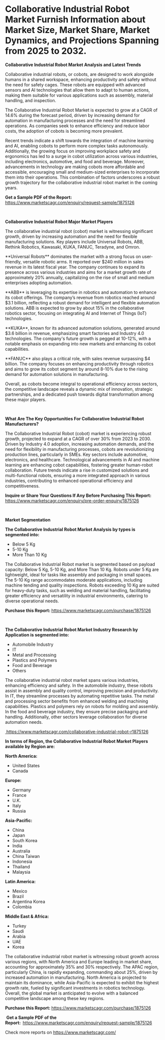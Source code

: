 <p><h1>Collaborative Industrial Robot Market Furnish Information about Market Size, Market Share, Market Dynamics, and Projections Spanning from 2025 to 2032.</h1></p><p><strong>Collaborative Industrial Robot Market Analysis and Latest Trends</strong></p>
<p><p>Collaborative industrial robots, or cobots, are designed to work alongside humans in a shared workspace, enhancing productivity and safety without the need for safety cages. These robots are equipped with advanced sensors and AI technologies that allow them to adapt to human actions, making them suitable for various applications such as assembly, material handling, and inspection.</p><p>The Collaborative Industrial Robot Market is expected to grow at a CAGR of 14.6% during the forecast period, driven by increasing demand for automation in manufacturing processes and the need for streamlined operations. As companies seek to enhance efficiency and reduce labor costs, the adoption of cobots is becoming more prevalent.</p><p>Recent trends indicate a shift towards the integration of machine learning and AI, enabling cobots to perform more complex tasks autonomously. Additionally, the growing focus on improving workplace safety and ergonomics has led to a surge in cobot utilization across various industries, including electronics, automotive, and food and beverage. Moreover, advancements in technology are making cobots more affordable and accessible, encouraging small and medium-sized enterprises to incorporate them into their operations. This combination of factors underscores a robust growth trajectory for the collaborative industrial robot market in the coming years.</p></p>
<p><strong>Get a Sample PDF of the Report:&nbsp;</strong> <a href="https://www.marketscagr.com/enquiry/request-sample/1875126?utm_campaign=2485&utm_medium=2&utm_source=Github&utm_content=ia&utm_term=11042025&utm_id=collaborative-industrial-robot">https://www.marketscagr.com/enquiry/request-sample/1875126</a></p>
<p>&nbsp;</p>
<p><strong>Collaborative Industrial Robot Major Market Players</strong></p>
<p><p>The collaborative industrial robot (cobot) market is witnessing significant growth, driven by increasing automation and the need for flexible manufacturing solutions. Key players include Universal Robots, ABB, Rethink Robotics, Kawasaki, KUKA, FANUC, Teradyne, and Omron.</p><p>**Universal Robots** dominates the market with a strong focus on user-friendly, versatile robotic arms. It reported over $240 million in sales revenue in its latest fiscal year. The company continues to expand its presence across various industries and aims for a market growth rate of approximately 20% annually, capitalizing on the rise of small and medium enterprises adopting automation.</p><p>**ABB** is leveraging its expertise in robotics and automation to enhance its cobot offerings. The company’s revenue from robotics reached around $3.1 billion, reflecting a robust demand for intelligent and flexible automation solutions. ABB is expected to grow by about 15% in the collaborative robotics sector, focusing on integrating AI and Internet of Things (IoT) technologies.</p><p>**KUKA**, known for its advanced automation solutions, generated around $3.6 billion in revenue, emphasizing smart factories and Industry 4.0 technologies. The company's future growth is pegged at 10-12%, with a notable emphasis on expanding into new markets and enhancing its cobot capabilities.</p><p>**FANUC** also plays a critical role, with sales revenue surpassing $4 billion. The company focuses on enhancing productivity through robotics and aims to grow its cobot segment by around 8-10% due to the rising demand for automation solutions in manufacturing.</p><p>Overall, as cobots become integral to operational efficiency across sectors, the competitive landscape reveals a dynamic mix of innovation, strategic partnerships, and a dedicated push towards digital transformation among these major players.</p></p>
<p>&nbsp;</p>
<p><strong>What Are The Key Opportunities For Collaborative Industrial Robot Manufacturers?</strong></p>
<p><p>The Collaborative Industrial Robot (cobot) market is experiencing robust growth, projected to expand at a CAGR of over 30% from 2023 to 2030. Driven by Industry 4.0 adoption, increasing automation demands, and the need for flexibility in manufacturing processes, cobots are revolutionizing production lines, particularly in SMEs. Key sectors include automotive, electronics, and healthcare. Technological advancements in AI and machine learning are enhancing cobot capabilities, fostering greater human-robot collaboration. Future trends indicate a rise in customized solutions and multi-functional robots, ensuring a more integrated approach in various industries, contributing to enhanced operational efficiency and competitiveness.</p></p>
<p><strong>Inquire or Share Your Questions If Any Before Purchasing This Report:</strong> <a href="https://www.marketscagr.com/enquiry/pre-order-enquiry/1875126?utm_campaign=2485&utm_medium=2&utm_source=Github&utm_content=ia&utm_term=11042025&utm_id=collaborative-industrial-robot">https://www.marketscagr.com/enquiry/pre-order-enquiry/1875126</a></p>
<p>&nbsp;</p>
<p><strong>Market Segmentation</strong></p>
<p><strong>The Collaborative Industrial Robot Market Analysis by types is segmented into:</strong></p>
<p><ul><li>Below 5 Kg</li><li>5-10 Kg</li><li>More Than 10 Kg</li></ul></p>
<p><p>The Collaborative Industrial Robot market is segmented based on payload capacity: Below 5 Kg, 5-10 Kg, and More Than 10 Kg. Robots under 5 Kg are lightweight, ideal for tasks like assembly and packaging in small spaces. The 5-10 Kg range accommodates moderate applications, including machine tending and quality inspections. Robots exceeding 10 Kg are suited for heavy-duty tasks, such as welding and material handling, facilitating greater efficiency and versatility in industrial environments, catering to diverse operational needs.</p></p>
<p><strong>Purchase this Report:&nbsp;</strong><a href="https://www.marketscagr.com/purchase/1875126?utm_campaign=2485&utm_medium=2&utm_source=Github&utm_content=ia&utm_term=11042025&utm_id=collaborative-industrial-robot">https://www.marketscagr.com/purchase/1875126</a></p>
<p>&nbsp;</p>
<p><strong>The Collaborative Industrial Robot Market Industry Research by Application is segmented into:</strong></p>
<p><ul><li>Automobile Industry</li><li>IT</li><li>Metal and Processing</li><li>Plastics and Polymers</li><li>Food and Beverage</li><li>Others</li></ul></p>
<p><p>The collaborative industrial robot market spans various industries, enhancing efficiency and safety. In the automobile industry, these robots assist in assembly and quality control, improving precision and productivity. In IT, they streamline processes by automating repetitive tasks. The metal and processing sector benefits from enhanced welding and machining capabilities. Plastics and polymers rely on robots for molding and assembly. In the food and beverage industry, they ensure precise packaging and handling. Additionally, other sectors leverage collaboration for diverse automation needs.</p></p>
<p><a href="https://www.marketscagr.com/collaborative-industrial-robot-r1875126?utm_campaign=2485&utm_medium=2&utm_source=Github&utm_content=ia&utm_term=11042025&utm_id=collaborative-industrial-robot">&nbsp;https://www.marketscagr.com/collaborative-industrial-robot-r1875126</a></p>
<p><strong>In terms of Region, the Collaborative Industrial Robot Market Players available by Region are:</strong></p>
<p>
    <p> <strong> North America: </strong>
        <ul>
            <li>United States</li>
            <li>Canada</li>
        </ul>
        </p> 
    <p> <strong> Europe: </strong>
        <ul>
            <li>Germany</li>
            <li>France</li>
            <li>U.K.</li>
            <li>Italy</li>
            <li>Russia</li>
        </ul>
        </p> 
    <p> <strong> Asia-Pacific: </strong>
        <ul>
            <li>China</li>
            <li>Japan</li>
            <li>South Korea</li>
            <li>India</li>
            <li>Australia</li>
            <li>China Taiwan</li>
            <li>Indonesia</li>
            <li>Thailand</li>
            <li>Malaysia</li>
        </ul>
        </p> 
    <p> <strong> Latin America: </strong>
        <ul>
            <li>Mexico</li>
            <li>Brazil</li>
            <li>Argentina Korea</li>
            <li>Colombia</li>
        </ul>
        </p> 
    <p> <strong> Middle East & Africa: </strong>
        <ul>
            <li>Turkey</li>
            <li>Saudi</li>
            <li>Arabia</li>
            <li>UAE</li>
            <li>Korea</li>
        </ul>
    </p>
    </p>
<p><p>The collaborative industrial robot market is witnessing robust growth across various regions, with North America and Europe leading in market share, accounting for approximately 35% and 30% respectively. The APAC region, particularly China, is rapidly expanding, commanding about 25%, driven by increased automation in manufacturing. North America is projected to maintain its dominance, while Asia-Pacific is expected to exhibit the highest growth rate, fueled by significant investments in robotics technology. Overall, the global market is anticipated to evolve with a balanced competitive landscape among these key regions.</p></p>
<p><strong>Purchase this Report: </strong><a href="https://www.marketscagr.com/purchase/1875126?utm_campaign=2485&utm_medium=2&utm_source=Github&utm_content=ia&utm_term=11042025&utm_id=collaborative-industrial-robot">https://www.marketscagr.com/purchase/1875126</a></p>
<p>&nbsp;<strong>Get a Sample PDF of the Report:&nbsp;&nbsp;</strong><a href="https://www.marketscagr.com/enquiry/request-sample/1875126?utm_campaign=2485&utm_medium=2&utm_source=Github&utm_content=ia&utm_term=11042025&utm_id=collaborative-industrial-robot">https://www.marketscagr.com/enquiry/request-sample/1875126</a></p>
<p><strong></strong></p>
<p>Check more reports on <a href="https://www.marketscagr.com/?utm_campaign=2485&utm_medium=2&utm_source=Github&utm_content=ia&utm_term=11042025&utm_id=collaborative-industrial-robot">https://www.marketscagr.com/</a></p>